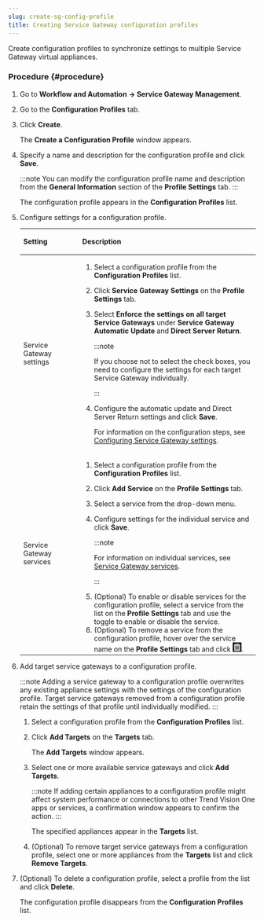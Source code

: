 ```yaml
---
slug: create-sg-config-profile
title: Creating Service Gateway configuration profiles
---
```


Create configuration profiles to synchronize settings to multiple Service Gateway virtual appliances.

### Procedure {#procedure}

1.  Go to **Workflow and Automation → Service Gateway Management**.

2.  Go to the **Configuration Profiles** tab.

3.  Click **Create**.

    The **Create a Configuration Profile** window appears.

4.  Specify a name and description for the configuration profile and click **Save**.

    :::note
    You can modify the configuration profile name and description from the **General Information** section of the **Profile Settings** tab.
    :::

    The configuration profile appears in the **Configuration Profiles** list.

5.  Configure settings for a configuration profile.

    <table>
    <colgroup>
    <col style="width: 25%" />
    <col style="width: 75%" />
    </colgroup>
    <thead>
    <tr>
    <th><p>Setting</p></th>
    <th><p>Description</p></th>
    </tr>
    </thead>
    <tbody>
    <tr>
    <td><p>Service Gateway settings</p></td>
    <td><ol>
    <li><p>Select a configuration profile from the <strong>Configuration Profiles</strong> list.</p></li>
    <li><p>Click <strong>Service Gateway Settings</strong> on the <strong>Profile Settings</strong> tab.</p></li>
    <li><p>Select <strong>Enforce the settings on all target Service Gateways</strong> under <strong>Service Gateway Automatic Update</strong> and <strong>Direct Server Return</strong>.</p>
    

    :::note
    
    <p>If you choose not to select the check boxes, you need to configure the settings for each target Service Gateway individually.</p>
    

    :::

    </li>
    <li><p>Configure the automatic update and Direct Server Return settings and click <strong>Save</strong>.</p>
    <p>For information on the configuration steps, see <a href="trend-vision-one-config-service-gateway-settings">Configuring Service Gateway settings</a>.</p></li>
    </ol></td>
    </tr>
    <tr>
    <td><p>Service Gateway services</p></td>
    <td><ol>
    <li><p>Select a configuration profile from the <strong>Configuration Profiles</strong> list.</p></li>
    <li><p>Click <strong>Add Service</strong> on the <strong>Profile Settings</strong> tab.</p></li>
    <li><p>Select a service from the drop-down menu.</p></li>
    <li><p>Configure settings for the individual service and click <strong>Save</strong>.</p>
    

    :::note
    
    <p>For information on individual services, see <a href="https://docs.trendmicro.com/en-us/documentation/article/trend-vision-one-service-gateway-services">Service Gateway services</a>.</p>
    

    :::

    </li>
    <li>(Optional) To enable or disable services for the configuration profile, select a service from the list on the <strong>Profile Settings</strong> tab and use the toggle to enable or disable the service.</li>
    <li>(Optional) To remove a service from the configuration profile, hover over the service name on the <strong>Profile Settings</strong> tab and click <img src="./images/trash_icon=GUID-47cf6867-6315-438e-8670-86ff36f22a28.webp" />.</li>
    </ol></td>
    </tr>
    </tbody>
    </table>

6.  Add target service gateways to a configuration profile.

    :::note
    Adding a service gateway to a configuration profile overwrites any existing appliance settings with the settings of the configuration profile. Target service gateways removed from a configuration profile retain the settings of that profile until individually modified.
    :::

    1.  Select a configuration profile from the **Configuration Profiles** list.

    2.  Click **Add Targets** on the **Targets** tab.

        The **Add Targets** window appears.

    3.  Select one or more available service gateways and click **Add Targets**.

        :::note
        If adding certain appliances to a configuration profile might affect system performance or connections to other Trend Vision One apps or services, a confirmation window appears to confirm the action.
        :::

        The specified appliances appear in the **Targets** list.

    4.  (Optional) To remove target service gateways from a configuration profile, select one or more appliances from the **Targets** list and click **Remove Targets**.

7.  (Optional) To delete a configuration profile, select a profile from the list and click **Delete**.

    The configuration profile disappears from the **Configuration Profiles** list.
